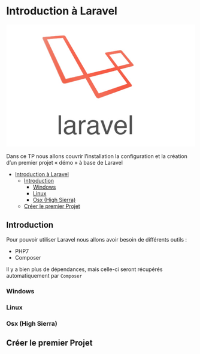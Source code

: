 # Introduction à Laravel

![Laravel](./ressources/logo.png)

Dans ce TP nous allons couvrir l’installation la configuration et la création d’un premier projet « démo » à base de Laravel

<!-- TOC -->

- [Introduction à Laravel](#introduction-à-laravel)
    - [Introduction](#introduction)
        - [Windows](#windows)
        - [Linux](#linux)
        - [Osx (High Sierra)](#osx-high-sierra)
    - [Créer le premier Projet](#créer-le-premier-projet)

<!-- /TOC -->

## Introduction

Pour pouvoir utiliser Laravel nous allons avoir besoin de différents outils :

- PHP7
- Composer

Il y a bien plus de dépendances, mais celle-ci seront récupérés automatiquement par ```Composer```

### Windows

### Linux

### Osx (High Sierra)

## Créer le premier Projet
